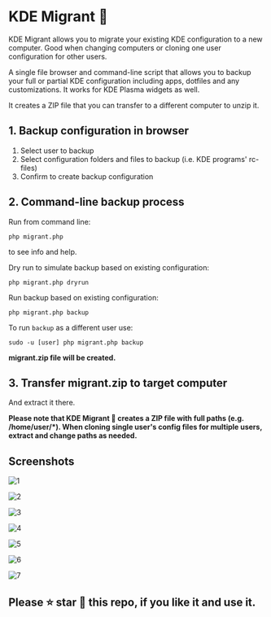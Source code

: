 # KDE Migrant 🧳

KDE Migrant allows you to migrate your existing KDE configuration to a new computer. Good when changing computers or cloning one user configuration for other users.

A single file browser and command-line script that allows you to backup your full or partial KDE configuration including apps, dotfiles and any customizations. It works for KDE Plasma widgets as well.

It creates a ZIP file that you can transfer to a different computer to unzip it.

## 1. Backup configuration in browser
1. Select user to backup
2. Select configuration folders and files to backup (i.e. KDE programs' rc-files)
3. Confirm to create backup configuration

## 2. Command-line backup process
Run from command line:

```php migrant.php```

to see info and help.

Dry run to simulate backup based on existing configuration:

```php migrant.php dryrun```

Run backup based on existing configuration:

```php migrant.php backup```

To run `backup` as a different user use:

```sudo -u [user] php migrant.php backup```

**migrant.zip file will be created.**

## 3. Transfer migrant.zip to target computer

And extract it there.

**Please note that KDE Migrant 🧳 creates a ZIP file with full paths (e.g. /home/user/*). When cloning single user's config files for multiple users, extract and change paths as needed.**

## Screenshots
![1](https://github.com/user-attachments/assets/f592ff9d-1e83-4233-a888-b8b7092dd736)

![2](https://github.com/user-attachments/assets/9ba5f703-2640-44e4-a2e3-757cc27b8cae)

![3](https://github.com/user-attachments/assets/7322b49c-1e9c-4d5c-9ac7-3217e55b7f5b)

![4](https://github.com/user-attachments/assets/7a2e23d6-7dbb-4981-9a52-4ada4855ee5b)

![5](https://github.com/user-attachments/assets/3f2b0d57-5e52-411d-95e3-4ecfeca9e736)

![6](https://github.com/user-attachments/assets/d0991f50-d11b-4f02-bb9d-6119f4672ced)

![7](https://github.com/user-attachments/assets/5a329ead-4656-49f3-92b3-ed2a24f9f5b4)

## Please ⭐ star 🌟 this repo, if you like it and use it.
